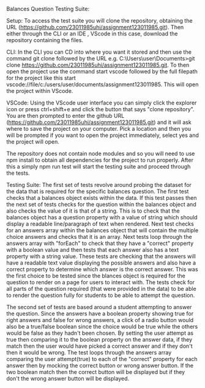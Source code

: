 Balances Question Testing Suite:

Setup:
To access the test suite you will clone the repository, obtaining the URL (https://github.com/23011985uhi/assignment123011985.git). Then either through the CLI or an IDE , VScode in this case, download the repository containing the files. 

CLI:
In the CLI you can CD into where you want it stored and then use the command git clone followed by the URL e.g. C:\Users\user\Documents>git clone https://github.com/23011985uhi/assignment123011985.git. 
To then open the project use the command start vscode followed by the full filepath for the project like this start vscode://file/c:/users/user/documents/assignment123011985.
This will open the project within VScode.

VSCode:
Using the VScode user interface you can simply click the explorer icon or press ctrl+shift+e and click the button that says "clone repository". You are then prompted to enter the github URL (https://github.com/23011985uhi/assignment123011985.git) and it will ask where 
to save the project on your computer. Pick a location and then you will be prompted if you want to open the project immediately, select yes and the project will open.

The repository does not contain node modules and so you will need to use npm install to obtain all dependencies for the project to run properly. After this a simply npm run test will start the testing suite and proceed through the tests.



Testing Suite:
The first set of tests revolve around probing the dataset for the data that is required for the specific balances question. The first test checks that a balances object exists within the data. If this test passes then the next set of tests checks for the question within
the balances object and also checks the value of it is that of a string. This is to check that the balances object has a question property with a value of string which should display a readable line/paragraph of text when rendered. Next test checks for an answers array within
the balances object that will contain the multiple choice answers and checks that it is an array. Next tests loop through the answers array with "forEach" to check that they have a "correct" property with a boolean value and then tests that each answer also has a text property 
with a string value. These tests are checking that the answers will have a readable text value displaying the possible answers and also have a correct property to determine which answer is the correct answer.
This was the first choice to be tested since the blances object is required for the question to render on a page for users to interact with. The tests check for all parts of the question required (that were provided in the data) to be able to render the question fully for 
students to be able to attempt the question.

The second set of tests are based around a student attempting to answer the question. Since the answers have a boolean property showing true for right answers and false for wrong answers, a click of a radio button would also be a true/false boolean since the choice would be true while the others would be false as they hadn't been chosen. By setting the user attempt as true then comparing it to the boolean property on the answer data, if they match then the user would have picked a correct answer and if they don't then it would be wrong. The test loops through the answers array comparing the user attempt(true) to each of the "correct" property for each answer then by mocking the correct button or wrong answer button. If the two boolean match then the correct button will be displayed but if they don't the wrong answer button will be displayed.


